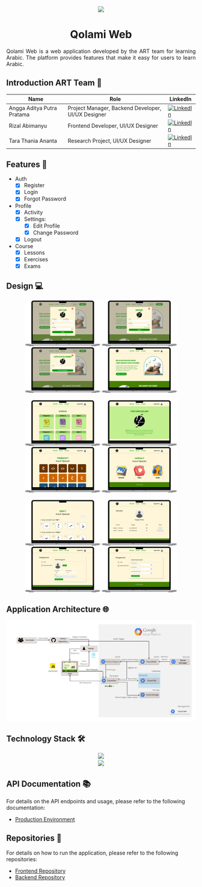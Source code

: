 <div>
	<div align="center">
		<img src="https://avatars.githubusercontent.com/u/163505295?s=400&u=52582bea0ed08661377a589c37697682233c910c&v=4" width="200px">
	</div>
	<h1 align="center">Qolami Web</h1>
	<p align="justify">Qolami Web is a web application developed by the ART team for learning Arabic. The platform provides features that make it easy for users to learn Arabic.</p>
</div>

## Introduction ART Team 👋
| Name | Role | LinkedIn |
| --- | --- | --- |
| Angga Aditya Putra Pratama | Project Manager, Backend Developer, UI/UX Designer | [![LinkedIn](https://img.shields.io/badge/LinkedIn-0077B5?style=for-the-badge&logo=linkedin&logoColor=white)](https://www.linkedin.com/in/adityalevine/) |
| Rizal Abimanyu | Frontend Developer, UI/UX Designer | [![LinkedIn](https://img.shields.io/badge/LinkedIn-0077B5?style=for-the-badge&logo=linkedin&logoColor=white)](https://www.linkedin.com/in/rizalabimanyu202/) |
| Tara Thania Ananta | Research Project, UI/UX Designer | [![LinkedIn](https://img.shields.io/badge/LinkedIn-0077B5?style=for-the-badge&logo=linkedin&logoColor=white)](https://www.linkedin.com/in/tara-thania-ananta/) |

## Features 🚀
* Auth
  - [x] Register
  - [x] Login
  - [x] Forgot Password
* Profile
  - [x] Activity
  - [x] Settings:
    - [x] Edit Profile
    - [x] Change Password
  - [x] Logout
* Course
  - [x] Lessons
  - [x] Exercises
  - [x] Exams
        
## Design 💻
<div align="center">
	<img src="/design/register.png" width="200px">
	<img src="/design/login.png" width="200px">
	<img src="/design/forgot-password.png" width="200px">
	<img src="/design/home.png" width="200px">
	<br><br>
	<img src="/design/course.png" width="200px">
	<img src="/design/about.png" width="200px">
	<img src="/design/lessons.png" width="200px">
	<img src="/design/exercises.png" width="200px">
	<br><br>
	<img src="/design/exams.png" width="200px">
	<img src="/design/activity.png" width="200px">
	<img src="/design/edit-profile.png" width="200px">
	<img src="/design/change-password.png" width="200px">
</div>

## Application Architecture 🌐
<div align="center">
	<img src="/application-architecture/application-architecture.png">
</div>

## Technology Stack 🛠️
<div align="center">
  <a href="https://skillicons.dev">
    <img src="https://skillicons.dev/icons?i=js,react,tailwind,bootstrap" />
  </a>
</div>
<div align="center">
  <a href="https://skillicons.dev">
    <img src="https://skillicons.dev/icons?i=nodejs,express,mysql,prisma,docker,gcp,vercel" />
  </a>
</div>

## API Documentation 📚
For details on the API endpoints and usage, please refer to the following documentation:
* [Production Environment](https://documenter.getpostman.com/view/29897876/2sA3dsnESG)

## Repositories 📁
For details on how to run the application, please refer to the following repositories:
* [Frontend Repository](https://github.com/Qolami-Web-YARSI/qolami-web)
* [Backend Repository](https://github.com/Qolami-Web-YARSI/qolami-api)
